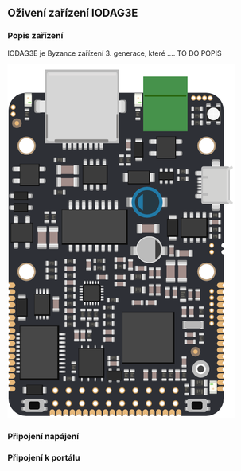 ## Oživení zařízení IODAG3E 

### Popis zařízení

IODAG3E je Byzance zařízení 3. generace, které .... TO DO POPIS

![IODAG3E BOARD](/images/ioda_board.png)

### Připojení napájení



### Připojení k portálu